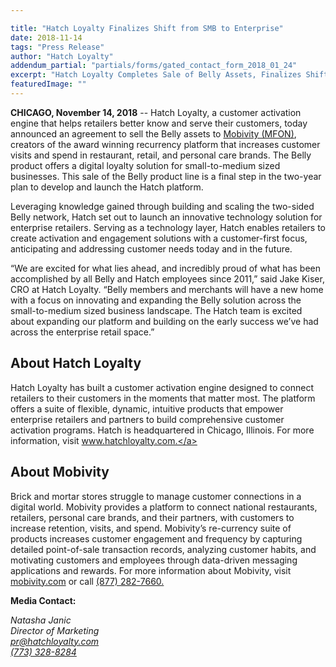 ```yaml
---

title: "Hatch Loyalty Finalizes Shift from SMB to Enterprise"
date: 2018-11-14
tags: "Press Release"
author: "Hatch Loyalty"
addendum_partial: "partials/forms/gated_contact_form_2018_01_24"
excerpt: "Hatch Loyalty Completes Sale of Belly Assets, Finalizes Shift from SMB to Enterprise. The sale of the SMB product line empowers Hatch Loyalty to dedicate its full efforts to product development and growth of its customer activation engine."
featuredImage: ""
---
```


**CHICAGO, November 14, 2018** -- Hatch Loyalty, a customer activation engine that helps retailers better know and serve their customers, today announced an agreement to sell the Belly assets to <a href="https://www.mobivity.com/">Mobivity (MFON)</a>, creators of the award winning recurrency platform that increases customer visits and spend in restaurant, retail, and personal care brands. The Belly product offers a digital loyalty solution for small-to-medium sized businesses. This sale of the Belly product line is a final step in the two-year plan to develop and launch the Hatch platform.

Leveraging knowledge gained through building and scaling the two-sided Belly network, Hatch set out to launch an innovative technology solution for enterprise retailers. Serving as a technology layer, Hatch enables retailers to create activation and engagement solutions with a customer-first focus, anticipating and addressing customer needs today and in the future.

“We are excited for what lies ahead, and incredibly proud of what has been accomplished by all Belly and Hatch employees since 2011,” said Jake Kiser, CRO at Hatch Loyalty. “Belly members and merchants will have a new home with a focus on innovating and expanding the Belly solution across the small-to-medium sized business landscape. The Hatch team is excited about expanding our platform and building on the early success we’ve had across the enterprise retail space.”

## About Hatch Loyalty
Hatch Loyalty has built a customer activation engine designed to connect retailers to their customers in the moments that matter most. The platform offers a suite of flexible, dynamic, intuitive products that empower enterprise retailers and partners to build comprehensive customer activation programs. Hatch is headquartered in Chicago, Illinois. For more information, visit <a href="https://www.hatchloyalty.com/">www.hatchloyalty.com.</a>

## About Mobivity
Brick and mortar stores struggle to manage customer connections in a digital world. Mobivity provides a platform to connect national restaurants, retailers, personal care brands, and their partners, with customers to increase retention, visits, and spend. Mobivity’s re-currency suite of products increases customer engagement and frequency by capturing detailed point-of-sale transaction records, analyzing customer habits, and motivating customers and employees through data-driven messaging applications and rewards. For more information about Mobivity, visit <a href="https://www.mobivity.com/">mobivity.com</a> or call <a href="tel:+877-282-7660.">(877) 282-7660.</a>

**Media Contact:**
<address>
  <div class="mb1">Natasha Janic</div>
  <div class="mb2">Director of Marketing</div>
  <a href="mailto:pr@hatchloyalty.com" class="mb2 no-underline">pr@hatchloyalty.com</a><br/>
  <a href="tel:+773-328-8284" class="mb2 no-underline">(773) 328-8284</a><br/>
</address>
